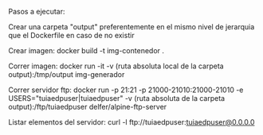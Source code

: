 Pasos a ejecutar:

Crear una carpeta "output" preferentemente en el mismo nivel de jerarquia que el Dockerfile en caso de no existir

Crear imagen:
	docker build -t img-contenedor .

Correr imagen:
	docker run -it -v (ruta absoluta local de la carpeta output):/tmp/output img-generador

Correr servidor ftp: 
	docker run -p 21:21 -p 21000-21010:21000-21010 -e USERS="tuiaedpuser|tuiaedpuser" -v 	(ruta absoluta de la carpeta output):/ftp/tuiaedpuser delfer/alpine-ftp-server


Listar elementos del servidor:
	curl -l ftp://tuiaedpuser:tuiaedpuser@0.0.0.0

